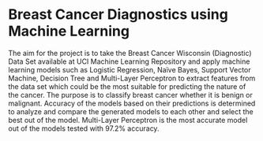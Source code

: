 # Breast Cancer Diagnostics using Machine Learning
The aim for the project is to take the Breast Cancer Wisconsin (Diagnostic) Data Set available at UCI Machine Learning Repository and apply machine learning models such as Logistic Regression, Naïve Bayes, Support Vector Machine, Decision Tree and Multi-Layer Perceptron to extract features from the data set which could be the most suitable for predicting the nature of the cancer. The purpose is to classify breast cancer whether it is benign or malignant. Accuracy of the models based on their predictions is determined to analyze and compare the generated models to each other and select the best out of the model. Multi-Layer Perceptron is the most accurate model out of the models tested with 97.2% accuracy. 
